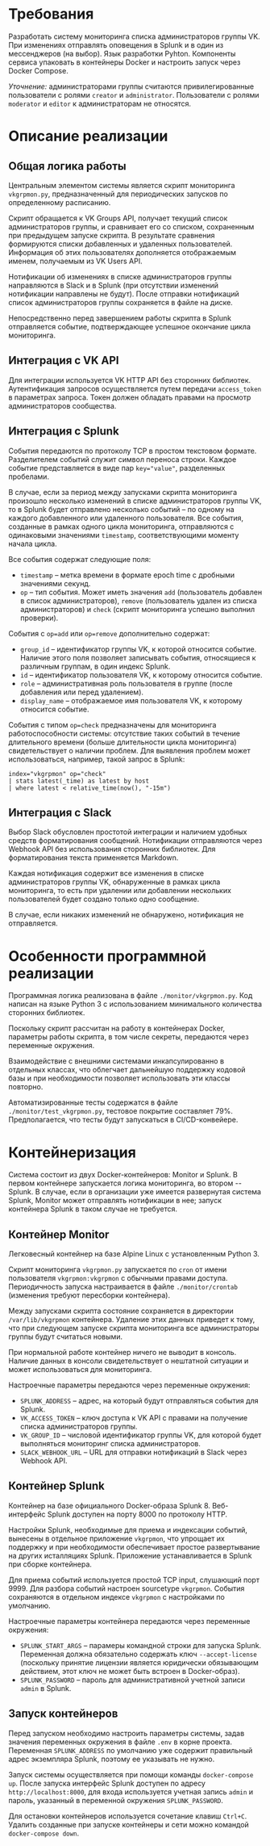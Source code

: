 # Требования

Разработать систему мониторинга списка администраторов группы VK. При изменениях
отправлять оповещения в Splunk и в один из мессенджеров (на выбор). Язык
разработки Pyhton. Компоненты сервиса упаковать в контейнеры Docker и настроить
запуск через Docker Compose.

_Уточнение:_ администраторами группы считаются привилегированные пользователи с
ролями `creator` и `administrator`. Пользователи с ролями `moderator` и `editor`
к администраторам не относятся.

# Описание реализации

## Общая логика работы

Центральным элементом системы является скрипт мониторинга `vkgrpmon.py`,
предназначенный для периодических запусков по определенному расписанию.

Скрипт обращается к VK Groups API, получает текущий список администраторов
группы, и сравнивает его со списком, сохраненным при предыдущем запуске скрипта.
В результате сравнения формируются списки добавленных и удаленных пользователей.
Информация об этих пользователях дополняется отображаемым именем, получаемым из
VK Users API.

Нотификации об изменениях в списке администраторов группы направляются в Slack и
в Splunk (при отсутствии изменений нотификации направлены не будут). После
отправки нотификаций список администраторов группы сохраняется в файле на диске.

Непосредственно перед завершением работы скрипта в Splunk отправляется событие,
подтверждающее успешное окончание цикла мониторинга.

## Интеграция с VK API

Для интеграции используется VK HTTP API без сторонних библиотек. Аутентификация
запросов осуществляется путем передачи `access_token` в параметрах запроса.
Токен должен обладать правами на просмотр администраторов сообщества.

## Интеграция с Splunk

События передаются по протоколу TCP в простом текстовом формате. Разделителем
событий служит символ переноса строки. Каждое событие представляется в виде
пар `key="value"`, разделенных пробелами.

В случае, если за период между запусками скрипта мониторинга произошло несколько
изменений в списке администраторов группы VK, то в Splunk будет отправлено
несколько событий – по одному на каждого добавленного или удаленного
пользователя. Все события, созданные в рамках одного цикла мониторинга,
отправляются с одинаковыми значениями `timestamp`, соответствующими моменту
начала цикла.

Все события содержат следующие поля:

* `timestamp` – метка времени в формате epoch time с дробными значениями секунд.
* `op` – тип события. Может иметь значения `add` (пользователь добавлен в
  список администраторов), `remove` (пользователь удален из списка
  администраторов) и `check` (скрипт мониторинга успешно выполнил проверки).

События с `op=add` или `op=remove` дополнительно содержат:

* `group_id` – идентификатор группы VK, к которой относится событие. Наличие
  этого поля позволяет записывать события, относящиеся к различным группам, в
  один индекс Splunk.
* `id` – идентификатор пользователя VK, к которому относится событие.
* `role` – административная роль пользователя в группе (после добавления или
  перед удалением).
* `display_name` – отображаемое имя пользователя VK, к которому относится
  событие.

События с типом `op=check` предназначены для мониторинга работоспособности
системы: отсутствие таких событий в течение длительного времени (больше
длительности цикла мониторинга) свидетельствует о наличии проблем. Для выявления
проблем может использоваться, например, такой запрос в Splunk:

```
index="vkgrpmon" op="check"
| stats latest(_time) as latest by host
| where latest < relative_time(now(), "-15m")
```

## Интеграция с Slack

Выбор Slack обусловлен простотой интеграции и наличием удобных средств
форматирования сообщений. Нотификации отправляются через Webhook API без
использования сторонних библиотек. Для форматирования текста применяется
Markdown.

Каждая нотификация содержит все изменения в списке администраторов группы VK,
обнаруженные в рамках цикла мониторинга, то есть при удалении или добавлении
нескольких пользователей будет создано только одно сообщение.

В случае, если никаких изменений не обнаружено, нотификация не отправляется.

# Особенности программной реализации

Программная логика реализована в файле `./monitor/vkgrpmon.py`. Код написан на
языке Python 3 с использованием минимального количества сторонних библиотек.

Поскольку скрипт рассчитан на работу в контейнерах Docker, параметры работы
скрипта, в том числе секреты, передаются через переменные окружения.

Взаимодействие с внешними системами инкапсулированно в отдельных классах, что
облегчает дальнейшую поддержку кодовой базы и при необходимости позволяет
использовать эти классы повторно.

Автоматизированные тесты содержатся в файле `./monitor/test_vkgrpmon.py`, тестовое
покрытие составляет 79%. Предполагается, что тесты будут запускаться в
CI/CD-конвейере.

# Контейнеризация

Система состоит из двух Docker-контейнеров: Monitor и Splunk. В первом
контейнере запускается логика мониторинга, во втором -- Splunk. В случае, если в
организации уже имеется развернутая система Splunk, Monitor может отправлять
нотификации в нее; запуск контейнера Splunk в таком случае не требуется.

## Контейнер Monitor

Легковесный контейнер на базе Alpine Linux с установленным Python 3.

Скрипт мониторинга `vkgrpmon.py` запускается по `cron` от имени
пользователя `vkgrpmon:vkgrpmon` с обычными правами доступа. Периодичность
запуска настраивается в файле `./monitor/crontab` (изменения требуют пересборки
контейнера).

Между запусками скрипта состояние сохраняется в директории
`/var/lib/vkgrpmon` контейнера. Удаление этих данных приведет к тому, что при
следующем запуске скрипта мониторинга все администраторы группы будут считаться
новыми.

При нормальной работе контейнер ничего не выводит в консоль. Наличие данных в
консоли свидетельствует о нештатной ситуации и может использоваться для
мониторинга.

Настроечные параметры передаются через переменные окружения:

* `SPLUNK_ADDRESS` – адрес, на который будут отправляться события для Splunk.
* `VK_ACCESS_TOKEN` – ключ доступа к VK API с правами на получение списка
  администраторов группы.
* `VK_GROUP_ID` – числовой идентификатор группы VK, для которой будет
  выполняться мониторинг списка администраторов.
* `SLACK_WEBHOOK_URL` – URL для отправки нотификаций в Slack через Webhook API.

## Контейнер Splunk

Контейнер на базе официального Docker-образа Splunk 8. Веб-интерфейс Splunk
доступен на порту 8000 по протоколу HTTP.

Настройки Splunk, необходимые для приема и индексации событий, вынесены в
отдельное приложение `vkgrpmon`, что упрощает их поддержку и при необходимости
обеспечивает простое развертывание на других исталляциях Splunk. Приложение
устанавливается в Splunk при сборке контейнера.

Для приема событий используется простой TCP input, слушающий порт 9999. Для
разбора событий настроен sourcetype `vkgrpmon`. События сохраняются в отдельном
индексе `vkgrpmon` с настройками по умолчанию.

Настроечные параметры контейнера передаются через переменные окружения:

* `SPLUNK_START_ARGS` – парамеры командной строки для запуска Splunk. Переменная
  должна обязательно содержать ключ `--accept-license` (поскольку принятие
  лицензии является юридически обязывающим действием, этот ключ не может быть
  встроен в Docker-образ).
* `SPLUNK_PASSWORD` – пароль для административной учетной записи `admin` в
  Splunk.

## Запуск контейнеров

Перед запуском необходимо настроить параметры системы, задав значения переменных
окружения в файле `.env` в корне проекта. Переменная `SPLUNK_ADDRESS` по
умолчанию уже содержит правильный адрес экземпляра Splunk, поэтому ее указывать
не нужно.

Запуск системы осуществляется при помощи команды `docker-compose up`. После
запуска интерфейс Splunk доступен по адресу `http://localhost:8000`, для входа
используется учетная запись `admin` и пароль, указанный в переменной
окружения `SPLUNK_PASSWORD`.

Для остановки контейнеров используется сочетание клавиш `Ctrl+C`. Удалить
созданные при запуске контейнеры и сети можно командой `docker-compose down`.
